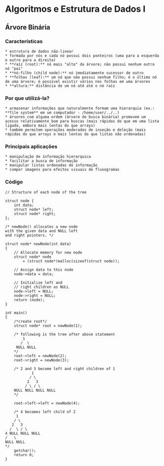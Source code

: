 # Algoritmos e Estrutura de Dados I

## Árvore Binária

### Características

	* estrutura de dados não-linear
	* formada por nós e cada nó possui dois ponteiros (uma para a esquerda e outro para a direita)
	* **raíz (root):** nó mais "alto" da árvore; não possui nenhum outro nó "pai"
	* **nó-filho (child node):** nó imediatamente sucessor de outro
	* **folhas (leaf):** um nó que não possui nenhum filho; é o último nó de uma árvore; é possível existir vários nós folhas em uma árvores
	* **altura:** distância de um nó até até o nó raíz

### Por que utilizá-la?

	* armazenar informações que naturalmente formam uma hierarquia (ex.: **file system** em um computador - /home/user/../..)
	* árvores com alguma ordem (árvore de busca binária) promovem um acesso relativamente bom para buscas (mais rápidas do que em uma lista ligada, embora mais lentas do que arrays)
	* também permitem operações moderadas de inseção e deleção (mais rápidas do que arrays e mais lentas do que listas não ordenadas)

### Principais aplicações
	* manipulação de informação hierarquica
	* facilitar a busca de informação
	* manipular listas ordenadas de informação
	* compor imagens para efeitos visuais de fluxogramas

### Código
```
// Structure of each node of the tree
 
struct node {
    int data;
    struct node* left;
    struct node* right;
}; 

/* newNode() allocates a new node
with the given data and NULL left
and right pointers. */
 
struct node* newNode(int data)
{
    // Allocate memory for new node
    struct node* node
        = (struct node*)malloc(sizeof(struct node));
 
    // Assign data to this node
    node->data = data;
 
    // Initialize left and
    // right children as NULL
    node->left = NULL;
    node->right = NULL;
    return (node);
}
 
int main()
{
    /*create root*/
    struct node* root = newNode(1);
 
    /* following is the tree after above statement
        1
       /  \
     NULL NULL
    */
    root->left = newNode(2);
    root->right = newNode(3);
 
    /* 2 and 3 become left and right children of 1
            1
           / \
          2   3
         / \ / \
    NULL NULL NULL NULL
    */
 
    root->left->left = newNode(4);
 
    /* 4 becomes left child of 2
     1
    / \
   2   3
  /  \ / \
4 NULL NULL NULL
/   \
NULL NULL
*/
    getchar();
    return 0;
}

```


